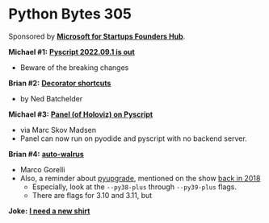 # Python Bytes 305

Sponsored by [**Microsoft for Startups Founders Hub**](http://pythonbytes.fm/foundershub2022).

**Michael #1:** [**Pyscript 2022.09.1 is out**](https://twitter.com/JeffersGlass/status/1575940781516673024?cxt=HBwWgMDS1dDy7t4rAAAA&cn=ZmxleGlibGVfcmVjcw%3D%3D&refsrc=email)
- Beware of the breaking changes

**Brian #2:** [**Decorator shortcuts**](https://nedbatchelder.com/blog/202210/decorator_shortcuts.html)
- by Ned Batchelder

**Michael #3:** [**Panel (of Holoviz) on Pyscript**](https://pyviz-dev.github.io/panel/user_guide/Running_in_Webassembly.html)

- via Marc Skov Madsen
- Panel can now run on pyodide and pyscript with no backend server.

**Brian #4:** [**auto-walrus**](https://github.com/MarcoGorelli/auto-walrus)

- Marco Gorelli
- Also, a reminder about [pyupgrade](https://github.com/asottile/pyupgrade), mentioned on the show [back in 2018](https://pythonbytes.fm/episodes/show/82/lets-make-a-clear-python-3-statement)
    - Especially, look at the `--py38-plus` through `--py39-plus` flags.
    - There are flags for 3.10 and 3.11, but 

**Joke:** [**I need a new shirt**](https://www.snorgtees.com/t-shirts/geek-nerd)
